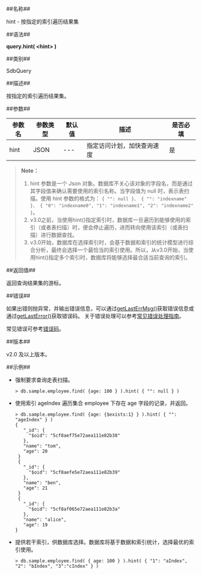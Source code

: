 ##名称##

hint - 按指定的索引遍历结果集

##语法##

**query.hint( \<hint\> )**

##类别##

SdbQuery

##描述##

按指定的索引遍历结果集。

##参数##

| 参数名 | 参数类型 | 默认值 | 描述                       | 是否必填 |
| ------ | -------- | ------ | -------------------------- | -------- |
| hint   | JSON     | ---    | 指定访问计划，加快查询速度 | 是       |

> **Note：**  
> 1. hint 参数是一个 Json 对象。数据库不关心该对象的字段名，而是通过其字段值来确认需要使用的索引名称。当字段值为 null 时，表示表扫描。使用 hint 参数的格式为：  ```{ "": null }、 { "": "indexname" }、 { "0": "indexname0", "1": "indexname1", "2": "indexname2" }```。  
> 2. v3.0之前，当使用hint()指定索引时，数据库一旦遍历到能够使用的索引（或者表扫描）时，便会停止遍历，进而转向使用该索引（或表扫描）进行数据查找。  
> 3. v3.0开始，数据库在选择索引时，会基于数据和索引的统计模型进行综合分析，最终会选择一个最恰当的索引使用。所以，从v3.0开始，当使用hint()指定多个索引时，数据库将能够选择最合适当前查询的索引。


##返回值##

返回查询结果集的游标。

##错误##

如果出错则抛异常，并输出错误信息，可以通过[getLastErrMsg()](manual/Manual/Sequoiadb_Command/Global/getLastErrMsg.md)获取错误信息或通过[getLastError()](manual/Manual/Sequoiadb_Command/Global/getLastError.md)获取错误码。
关于错误处理可以参考[常见错误处理指南](manual/FAQ/faq_sdb.md)。

常见错误可参考[错误码](manual/Manual/Sequoiadb_error_code.md)。

##版本##

v2.0 及以上版本。

##示例##

* 强制要求查询走表扫描。

    ```lang-javascript
    > db.sample.employee.find( {age: 100 } ).hint( { "": null } )
    ```

* 使用索引 ageIndex 遍历集合 employee 下存在 age 字段的记录，并返回。

    ```lang-javascript
    > db.sample.employee.find( {age: {$exists:1} } ).hint( { "": "ageIndex" } )
    {
       "_id": {
         "$oid": "5cf8aef75e72aea111e82b38"
       },
       "name": "tom",
       "age": 20
     }
     {
       "_id": {
         "$oid": "5cf8aefe5e72aea111e82b39"
       },
       "name": "ben",
       "age": 21
     }
     {
       "_id": {
         "$oid": "5cf8af065e72aea111e82b3a"
       },
       "name": "alice",
       "age": 19
    }
    ```

* 提供若干索引，供数据库选择。数据库将基于数据和索引统计，选择最优的索引使用。

    ```lang-javascript
    > db.sample.employee.find( { age: 100 } ).hint( { "1": "aIndex", "2": "bIndex", "3":"cIndex" } )
    ```